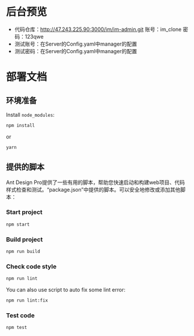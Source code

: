 # 后台预览
- 代码仓库：http://47.243.225.90:3000/im/im-admin.git 账号：im_clone  密码：123qwe
- 测试账号：在Server的Config.yaml中manager的配置
- 测试密码：在Server的Config.yaml中manager的配置


# 部署文档

## 环境准备

Install `node_modules`:

```bash
npm install
```

or

```bash
yarn
```

## 提供的脚本

Ant Design Pro提供了一些有用的脚本，帮助您快速启动和构建web项目、代码样式检查和测试。“package.json”中提供的脚本。可以安全地修改或添加其他脚本：

### Start project

```bash
npm start
```

### Build project

```bash
npm run build
```

### Check code style

```bash
npm run lint
```

You can also use script to auto fix some lint error:

```bash
npm run lint:fix
```

### Test code

```bash
npm test
```